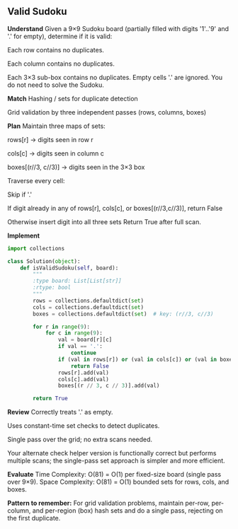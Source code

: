 ## Valid Sudoku
**Understand**
Given a 9×9 Sudoku board (partially filled with digits '1'..'9' and '.' for empty), determine if it is valid:

Each row contains no duplicates.

Each column contains no duplicates.

Each 3×3 sub-box contains no duplicates.
Empty cells '.' are ignored. You do not need to solve the Sudoku.

**Match**
Hashing / sets for duplicate detection

Grid validation by three independent passes (rows, columns, boxes)

**Plan**
Maintain three maps of sets:

rows[r] → digits seen in row r

cols[c] → digits seen in column c

boxes[(r//3, c//3)] → digits seen in the 3×3 box

Traverse every cell:

Skip if '.'

If digit already in any of rows[r], cols[c], or boxes[(r//3,c//3)], return False

Otherwise insert digit into all three sets
Return True after full scan.

**Implement**
```python
import collections

class Solution(object):
    def isValidSudoku(self, board):
        """
        :type board: List[List[str]]
        :rtype: bool
        """
        rows = collections.defaultdict(set)
        cols = collections.defaultdict(set)
        boxes = collections.defaultdict(set)  # key: (r//3, c//3)

        for r in range(9):
            for c in range(9):
                val = board[r][c]
                if val == '.':
                    continue
                if (val in rows[r]) or (val in cols[c]) or (val in boxes[(r // 3, c // 3)]):
                    return False
                rows[r].add(val)
                cols[c].add(val)
                boxes[(r // 3, c // 3)].add(val)

        return True
```

**Review**
Correctly treats '.' as empty.

Uses constant-time set checks to detect duplicates.

Single pass over the grid; no extra scans needed.

Your alternate check helper version is functionally correct but performs multiple scans; the single-pass set approach is simpler and more efficient.

**Evaluate**
Time Complexity: O(81) = O(1) per fixed-size board (single pass over 9×9).
Space Complexity: O(81) = O(1) bounded sets for rows, cols, and boxes.

**Pattern to remember:**
For grid validation problems, maintain per-row, per-column, and per-region (box) hash sets and do a single pass, rejecting on the first duplicate.

